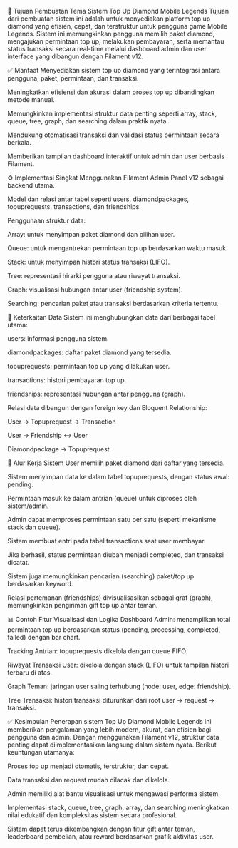 🎯 Tujuan Pembuatan Tema Sistem Top Up Diamond Mobile Legends
Tujuan dari pembuatan sistem ini adalah untuk menyediakan platform top up diamond yang efisien, cepat, dan terstruktur untuk pengguna game Mobile Legends. Sistem ini memungkinkan pengguna memilih paket diamond, mengajukan permintaan top up, melakukan pembayaran, serta memantau status transaksi secara real-time melalui dashboard admin dan user interface yang dibangun dengan Filament v12.

✅ Manfaat
Menyediakan sistem top up diamond yang terintegrasi antara pengguna, paket, permintaan, dan transaksi.

Meningkatkan efisiensi dan akurasi dalam proses top up dibandingkan metode manual.

Memungkinkan implementasi struktur data penting seperti array, stack, queue, tree, graph, dan searching dalam praktik nyata.

Mendukung otomatisasi transaksi dan validasi status permintaan secara berkala.

Memberikan tampilan dashboard interaktif untuk admin dan user berbasis Filament.

⚙️ Implementasi Singkat
Menggunakan Filament Admin Panel v12 sebagai backend utama.

Model dan relasi antar tabel seperti users, diamondpackages, topuprequests, transactions, dan friendships.

Penggunaan struktur data:

Array: untuk menyimpan paket diamond dan pilihan user.

Queue: untuk mengantrekan permintaan top up berdasarkan waktu masuk.

Stack: untuk menyimpan histori status transaksi (LIFO).

Tree: representasi hirarki pengguna atau riwayat transaksi.

Graph: visualisasi hubungan antar user (friendship system).

Searching: pencarian paket atau transaksi berdasarkan kriteria tertentu.

🔗 Keterkaitan Data
Sistem ini menghubungkan data dari berbagai tabel utama:

users: informasi pengguna sistem.

diamondpackages: daftar paket diamond yang tersedia.

topuprequests: permintaan top up yang dilakukan user.

transactions: histori pembayaran top up.

friendships: representasi hubungan antar pengguna (graph).

Relasi data dibangun dengan foreign key dan Eloquent Relationship:

User → Topuprequest → Transaction

User → Friendship ↔ User

Diamondpackage → Topuprequest

🔄 Alur Kerja Sistem
User memilih paket diamond dari daftar yang tersedia.

Sistem menyimpan data ke dalam tabel topuprequests, dengan status awal: pending.

Permintaan masuk ke dalam antrian (queue) untuk diproses oleh sistem/admin.

Admin dapat memproses permintaan satu per satu (seperti mekanisme stack dan queue).

Sistem membuat entri pada tabel transactions saat user membayar.

Jika berhasil, status permintaan diubah menjadi completed, dan transaksi dicatat.

Sistem juga memungkinkan pencarian (searching) paket/top up berdasarkan keyword.

Relasi pertemanan (friendships) divisualisasikan sebagai graf (graph), memungkinkan pengiriman gift top up antar teman.

📊 Contoh Fitur Visualisasi dan Logika
Dashboard Admin: menampilkan total permintaan top up berdasarkan status (pending, processing, completed, failed) dengan bar chart.

Tracking Antrian: topuprequests dikelola dengan queue FIFO.

Riwayat Transaksi User: dikelola dengan stack (LIFO) untuk tampilan histori terbaru di atas.

Graph Teman: jaringan user saling terhubung (node: user, edge: friendship).

Tree Transaksi: histori transaksi diturunkan dari root user → request → transaksi.

✅ Kesimpulan
Penerapan sistem Top Up Diamond Mobile Legends ini memberikan pengalaman yang lebih modern, akurat, dan efisien bagi pengguna dan admin. Dengan menggunakan Filament v12, struktur data penting dapat diimplementasikan langsung dalam sistem nyata. Berikut keuntungan utamanya:

Proses top up menjadi otomatis, terstruktur, dan cepat.

Data transaksi dan request mudah dilacak dan dikelola.

Admin memiliki alat bantu visualisasi untuk mengawasi performa sistem.

Implementasi stack, queue, tree, graph, array, dan searching meningkatkan nilai edukatif dan kompleksitas sistem secara profesional.

Sistem dapat terus dikembangkan dengan fitur gift antar teman, leaderboard pembelian, atau reward berdasarkan grafik aktivitas user.